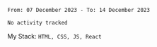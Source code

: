 <!--START_SECTION:waka-->

```txt
From: 07 December 2023 - To: 14 December 2023

No activity tracked
```

<!--END_SECTION:waka-->
My Stack: `HTML, CSS, JS, React`
